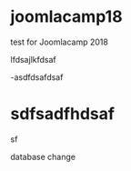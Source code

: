 # joomlacamp18
test for Joomlacamp 2018


lfdsajlkfdsaf

-asdfdsafdsaf
# sdfsadfhdsaf
sf

database change
